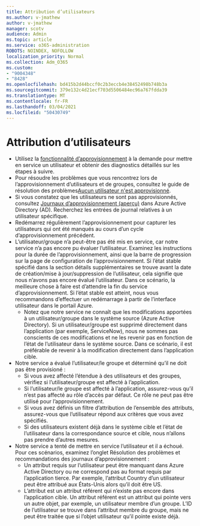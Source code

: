 ```yaml
---
title: Attribution d’utilisateurs
ms.author: v-jmathew
author: v-jmathew
manager: scotv
audience: Admin
ms.topic: article
ms.service: o365-administration
ROBOTS: NOINDEX, NOFOLLOW
localization_priority: Normal
ms.collection: Adm_O365
ms.custom:
- "9004348"
- "8428"
ms.openlocfilehash: bd415b2d44bccf0c2b3eccb4e38452498b748b3a
ms.sourcegitcommit: 379e132c4d21ecf703d5506484ec96a767fdda39
ms.translationtype: MT
ms.contentlocale: fr-FR
ms.lasthandoff: 03/04/2021
ms.locfileid: "50430749"
---
```

# <a name="user-provisioning"></a>Attribution d’utilisateurs

- Utilisez la [fonctionnalité d’approvisionnement](https://docs.microsoft.com/azure/active-directory/app-provisioning/provision-on-demand) à la demande pour mettre en service un utilisateur et obtenir des diagnostics détaillés sur les étapes à suivre.
- Pour résoudre les problèmes que vous rencontrez lors de l’approvisionnement d’utilisateurs et de groupes, consultez le guide de résolution des problèmes[Aucun utilisateur n'est approvisionné](https://docs.microsoft.com/azure/active-directory/app-provisioning/application-provisioning-config-problem-no-users-provisioned).
- Si vous constatez que les utilisateurs ne sont pas approvisionnés, consultez [Journaux d’approvisionnement (aperçu)](https://docs.microsoft.com/azure/active-directory/reports-monitoring/concept-provisioning-logs) dans Azure Active Directory (AD). Recherchez les entrées de journal relatives à un utilisateur spécifique.
- Redémarrez régulièrement l’approvisionnement pour capturer les utilisateurs qui ont été manqués au cours d’un cycle d’approvisionnement précédent.
- L’utilisateur/groupe n’a peut-être pas été mis en service, car notre service n’a pas encore pu évaluer l’utilisateur. Examinez les instructions pour la durée de l’approvisionnement, ainsi que la barre de progression sur la page de configuration de l’approvisionnement. Si l’état stable spécifié dans la section détails supplémentaires se trouve avant la date de création/mise à jour/suppression de l’utilisateur, cela signifie que nous n’avons pas encore évalué l’utilisateur. Dans ce scénario, la meilleure chose à faire est d’attendre la fin du service d’approvisionnement. Si l’état stable est atteint, nous vous recommandons d’effectuer un redémarrage à partir de l’interface utilisateur dans le portail Azure.
  - Notez que notre service ne connaît que les modifications apportées à un utilisateur/groupe dans le système source (Azure Active Directory). Si un utilisateur/groupe est supprimé directement dans l’application (par exemple, ServiceNow), nous ne sommes pas conscients de ces modifications et ne les revenir pas en fonction de l’état de l’utilisateur dans le système source. Dans ce scénario, il est préférable de revenir à la modification directement dans l’application cible.
- Notre service a évalué l’utilisateur/le groupe et déterminé qu’il ne doit pas être provisioné :
  - Si vous avez affecté l’étendue à des utilisateurs et des groupes, vérifiez si l’utilisateur/groupe est affecté à l’application.
  - Si l’utilisateur/le groupe est affecté à l’application, assurez-vous qu’il n’est pas affecté au rôle d’accès par défaut. Ce rôle ne peut pas être utilisé pour l’approvisionnement.
  - Si vous avez définis un filtre d’attribution de l’ensemble des attributs, assurez-vous que l’utilisateur répond aux critères que vous avez spécifiés.
  - Si des utilisateurs existent déjà dans le système cible et l’état de l’utilisateur dans la correspondance source et cible, nous n’allons pas prendre d’autres mesures.
- Notre service a tenté de mettre en service l’utilisateur et il a échoué. Pour ces scénarios, examinez l’onglet Résolution des problèmes et recommandations des journaux d’approvisionnement :
  - Un attribut requis sur l’utilisateur peut être manquant dans Azure Active Directory ou ne correspond pas au format requis par l’application tierce. Par exemple, l’attribut Country d’un utilisateur peut être attribué aux États-Unis alors qu’il doit être US.
  - L’attribut est un attribut référent qui n’existe pas encore dans l’application cible. Un attribut référent est un attribut qui pointe vers un autre objet, par exemple, un utilisateur membre d’un groupe. L’ID de l’utilisateur se trouve dans l’attribut membre du groupe, mais ne peut être traitée que si l’objet utilisateur qu’il pointe existe déjà.
